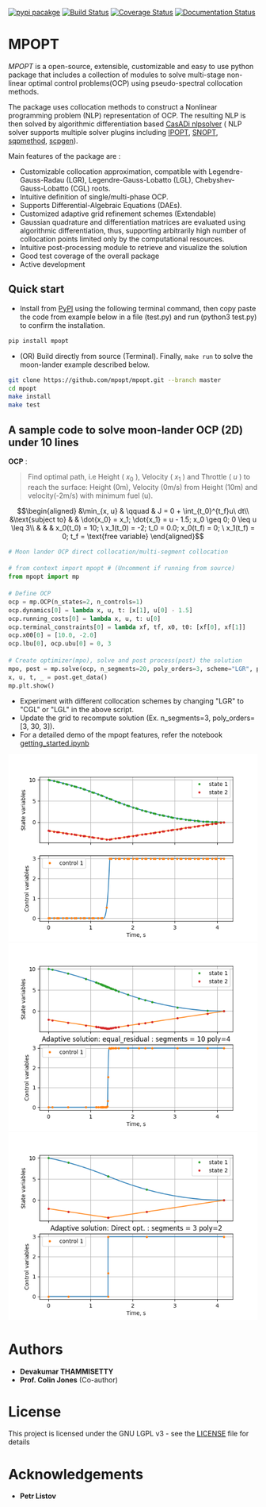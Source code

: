 [![pypi
pacakge](https://img.shields.io/pypi/v/mpopt.svg)](https://pypi.org/project/mpopt)
[![Build
Status](https://travis-ci.org/mpopt/mpopt.svg?branch=master)](https://travis-ci.org/mpopt/mpopt.svg?branch=master)
[![Coverage
Status](https://coveralls.io/repos/github/mpopt/mpopt/badge.svg)](https://coveralls.io/github/mpopt/mpopt)
[![Documentation
Status](https://readthedocs.org/projects/mpopt/badge/?version=latest)](https://mpopt.readthedocs.io/en/latest/?badge=latest)

MPOPT
=====

*MPOPT* is a open-source, extensible, customizable and easy
to use python package that includes a collection of modules to solve
multi-stage non-linear optimal control problems(OCP) using
pseudo-spectral collocation methods.

The package uses collocation methods to construct a Nonlinear programming problem (NLP) representation of OCP. The resulting NLP is then solved by algorithmic differentiation based [CasADi nlpsolver](https://casadi.sourceforge.net/v3.3.0/api/html/d4/d89/group__nlpsol.html)
( NLP solver supports multiple solver plugins including
[IPOPT](https://casadi.sourceforge.net/v3.3.0/api/html/d4/d89/group__nlpsol.html#plugin_Nlpsol_ipopt),
[SNOPT](https://casadi.sourceforge.net/v3.3.0/api/html/d4/d89/group__nlpsol.html#plugin_Nlpsol_snopt),
[sqpmethod](https://casadi.sourceforge.net/v3.3.0/api/html/d4/d89/group__nlpsol.html#plugin_Nlpsol_sqpmethod),
[scpgen](https://casadi.sourceforge.net/v3.3.0/api/html/d4/d89/group__nlpsol.html#plugin_Nlpsol_scpgen)).

Main features of the package are :

-   Customizable collocation approximation, compatible with
    Legendre-Gauss-Radau (LGR), Legendre-Gauss-Lobatto (LGL),
    Chebyshev-Gauss-Lobatto (CGL) roots.
-   Intuitive definition of single/multi-phase OCP.
-   Supports Differential-Algebraic Equations (DAEs).
-   Customized adaptive grid refinement schemes (Extendable)
-   Gaussian quadrature and differentiation matrices are evaluated using algorithmic differentiation, thus, supporting arbitrarily high number of collocation points limited only by the computational resources.
-   Intuitive post-processing module to retrieve and visualize the solution
-   Good test coverage of the overall package
-   Active development

Quick start
----------------

-   Install from [PyPI](https://pypi.org/project/mpopt/) using the following terminal command, then copy paste the code from example below in a file (test.py) and run (python3 test.py) to confirm the installation.

```bash
pip install mpopt
```

-   (OR) Build directly from source (Terminal). Finally, `make run` to solve the moon-lander example described below.

```bash
git clone https://github.com/mpopt/mpopt.git --branch master
cd mpopt
make install
make test
```

A sample code to solve moon-lander OCP (2D) under 10 lines
-------------------------------------------------------------

**OCP** :
> Find optimal path, i.e Height ( $x_0$ ), Velocity ( $x_1$ ) and Throttle ( $u$ ) to reach the surface: Height (0m), Velocity (0m/s) from Height (10m) and velocity(-2m/s) with minimum fuel (u).

$$\begin{aligned}
&\min_{x, u}        & \qquad & J = 0 + \int_{t_0}^{t_f}u\ dt\\
&\text{subject to} &      & \dot{x_0} = x_1; \dot{x_1} = u - 1.5; x_0 \geq 0; 0 \leq u \leq 3\\
&                  &      & x_0(t_0) = 10; \ x_1(t_0) = -2; t_0 = 0.0; x_0(t_f) = 0; \ x_1(t_f) = 0; t_f = \text{free variable}
\end{aligned}$$

```python
# Moon lander OCP direct collocation/multi-segment collocation

# from context import mpopt # (Uncomment if running from source)
from mpopt import mp

# Define OCP
ocp = mp.OCP(n_states=2, n_controls=1)
ocp.dynamics[0] = lambda x, u, t: [x[1], u[0] - 1.5]
ocp.running_costs[0] = lambda x, u, t: u[0]
ocp.terminal_constraints[0] = lambda xf, tf, x0, t0: [xf[0], xf[1]]
ocp.x00[0] = [10.0, -2.0]
ocp.lbu[0], ocp.ubu[0] = 0, 3

# Create optimizer(mpo), solve and post process(post) the solution
mpo, post = mp.solve(ocp, n_segments=20, poly_orders=3, scheme="LGR", plot=True)
x, u, t, _ = post.get_data()
mp.plt.show()
```

-  Experiment with different collocation schemes by changing "LGR" to "CGL" or "LGL" in the above script.
-  Update the grid to recompute solution (Ex. n_segments=3, poly_orders=[3, 30, 3]).
-  For a detailed demo of the mpopt features, refer the notebook [getting_started.ipynb](https://github.com/mpopt/mpopt/blob/master/getting_started.ipynb)

![Non-adaptive grid](docs/plots/moon_lander_gh.png)
![Adaptive grid (Equal residual segments)](docs/plots/ml_h_ad_eq_res.png)
![Adaptive grid](docs/plots/ml_ad.png)

Authors
=======

-   **Devakumar THAMMISETTY**
-   **Prof. Colin Jones** (Co-author)

License
=======

This project is licensed under the GNU LGPL v3 - see the
[LICENSE](https://github.com/mpopt/mpopt/blob/master/LICENSE) file for
details

Acknowledgements
================

-   **Petr Listov**
